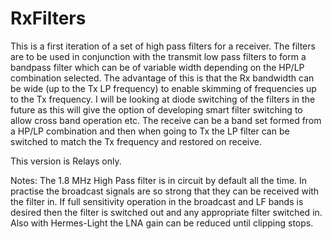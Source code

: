 # RxFilters

This is a first iteration of a set of high pass filters for a receiver. The filters are to be used in conjunction with the transmit low pass filters to form a bandpass filter which can be of variable width depending on the HP/LP combination selected. The advantage of this is that the Rx bandwidth can be wide (up to the Tx LP frequency) to enable skimming of frequencies up to the Tx frequency. I will be looking at diode switching of the filters in the future as this will give the option of developing smart filter switching to allow cross band operation etc. The receive can be a band set formed from a HP/LP combination and then when going to Tx the LP filter can be switched to match the Tx frequency and restored on receive.

This version is Relays only.

Notes:
The 1.8 MHz High Pass filter is in circuit by default all the time. In practise the broadcast signals are so strong that they can be received with the filter in. If full sensitivity operation in the broadcast and LF bands is desired then the filter is switched out and any appropriate filter switched in. Also with Hermes-Light the LNA gain can be reduced until clipping stops.
